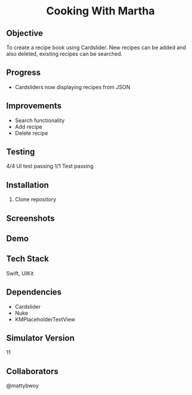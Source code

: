 <h1 align="center">

Cooking With Martha

</h1>

## Objective
To create a recipe book using Cardslider. New recipes can be added and also deleted, existing recipes can be searched.


## Progress
- Cardsliders now displaying recipes from JSON

## Improvements
- Search functionality
- Add recipe
- Delete recipe

## Testing
4/4 UI test passing
1/1 Test passing
## Installation

1. Clone repository


## Screenshots


## Demo

## Tech Stack
Swift, UIKit

## Dependencies
- Cardslider
- Nuke
- KMPlaceholderTextView

## Simulator Version
11

## Collaborators
@mattybwoy
